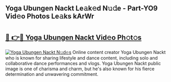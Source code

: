 ## Yoga Ubungen Nackt Le𝚊k𝚎d N𝚞𝚍e - Part-YO9 Vid𝚎o Photos Le𝚊ks kArWr

# <h2><a href="http://fbauea.evod.top/?m=Yoga+Ubungen+Nackt">🔗 👉🔴 Yoga Ubungen Nackt Vid𝚎o Ph𝚘t𝚘s</a></h2>

[![Yoga Ubungen Nackt N𝚞d𝚎s](https://i.imgur.com/8V9OHl7.gif)](http://fbauea.evod.top/?m=Yoga+Ubungen+Nackt)
Online content creator Yoga Ubungen Nackt who is known for sharing lifestyle and dance content, including solo and collaborative dance performances and vlogs. Yoga Ubungen Nackt public image is one of charisma and charm, but he's also known for his fierce determination and unwavering commitment. 
